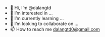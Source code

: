 - 👋 Hi, I’m @dalangtd
- 👀 I’m interested in ...
- 🌱 I’m currently learning ...
- 💞️ I’m looking to collaborate on ...
- 📫 How to reach me dalangtd0@gmail.com

<!---
dalangtd/dalangtd is a ✨ special ✨ repository because its `README.md` (this file) appears on your GitHub profile.
You can click the Preview link to take a look at your changes.
--->
